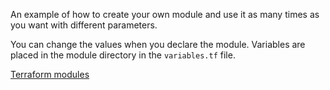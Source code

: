 An example of how to create your own module and use it as many times as you want with different parameters.

You can change the values when you declare the module. Variables are placed in the module directory in the `variables.tf` file.

[Terraform modules](https://registry.terraform.io/modules)
